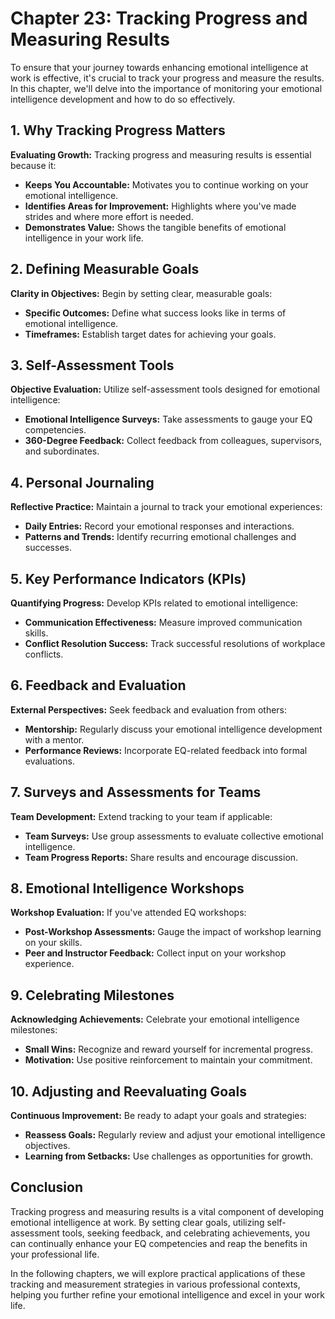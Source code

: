 Chapter 23: Tracking Progress and Measuring Results
===================================================

To ensure that your journey towards enhancing emotional intelligence at work is effective, it's crucial to track your progress and measure the results. In this chapter, we'll delve into the importance of monitoring your emotional intelligence development and how to do so effectively.

**1. Why Tracking Progress Matters**
------------------------------------

**Evaluating Growth:** Tracking progress and measuring results is essential because it:

* **Keeps You Accountable:** Motivates you to continue working on your emotional intelligence.
* **Identifies Areas for Improvement:** Highlights where you've made strides and where more effort is needed.
* **Demonstrates Value:** Shows the tangible benefits of emotional intelligence in your work life.

**2. Defining Measurable Goals**
--------------------------------

**Clarity in Objectives:** Begin by setting clear, measurable goals:

* **Specific Outcomes:** Define what success looks like in terms of emotional intelligence.
* **Timeframes:** Establish target dates for achieving your goals.

**3. Self-Assessment Tools**
----------------------------

**Objective Evaluation:** Utilize self-assessment tools designed for emotional intelligence:

* **Emotional Intelligence Surveys:** Take assessments to gauge your EQ competencies.
* **360-Degree Feedback:** Collect feedback from colleagues, supervisors, and subordinates.

**4. Personal Journaling**
--------------------------

**Reflective Practice:** Maintain a journal to track your emotional experiences:

* **Daily Entries:** Record your emotional responses and interactions.
* **Patterns and Trends:** Identify recurring emotional challenges and successes.

**5. Key Performance Indicators (KPIs)**
----------------------------------------

**Quantifying Progress:** Develop KPIs related to emotional intelligence:

* **Communication Effectiveness:** Measure improved communication skills.
* **Conflict Resolution Success:** Track successful resolutions of workplace conflicts.

**6. Feedback and Evaluation**
------------------------------

**External Perspectives:** Seek feedback and evaluation from others:

* **Mentorship:** Regularly discuss your emotional intelligence development with a mentor.
* **Performance Reviews:** Incorporate EQ-related feedback into formal evaluations.

**7. Surveys and Assessments for Teams**
----------------------------------------

**Team Development:** Extend tracking to your team if applicable:

* **Team Surveys:** Use group assessments to evaluate collective emotional intelligence.
* **Team Progress Reports:** Share results and encourage discussion.

**8. Emotional Intelligence Workshops**
---------------------------------------

**Workshop Evaluation:** If you've attended EQ workshops:

* **Post-Workshop Assessments:** Gauge the impact of workshop learning on your skills.
* **Peer and Instructor Feedback:** Collect input on your workshop experience.

**9. Celebrating Milestones**
-----------------------------

**Acknowledging Achievements:** Celebrate your emotional intelligence milestones:

* **Small Wins:** Recognize and reward yourself for incremental progress.
* **Motivation:** Use positive reinforcement to maintain your commitment.

**10. Adjusting and Reevaluating Goals**
----------------------------------------

**Continuous Improvement:** Be ready to adapt your goals and strategies:

* **Reassess Goals:** Regularly review and adjust your emotional intelligence objectives.
* **Learning from Setbacks:** Use challenges as opportunities for growth.

**Conclusion**
--------------

Tracking progress and measuring results is a vital component of developing emotional intelligence at work. By setting clear goals, utilizing self-assessment tools, seeking feedback, and celebrating achievements, you can continually enhance your EQ competencies and reap the benefits in your professional life.

In the following chapters, we will explore practical applications of these tracking and measurement strategies in various professional contexts, helping you further refine your emotional intelligence and excel in your work life.
